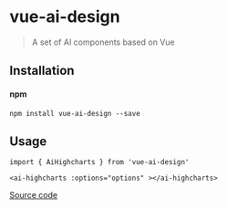 # vue-ai-design

> A set of AI components based on Vue

## Installation

#### npm

``` 
npm install vue-ai-design --save

```

## Usage

```
import { AiHighcharts } from 'vue-ai-design'

<ai-highcharts :options="options" ></ai-highcharts>

```

[Source code](https://github.com/mopacha/vue-ai-design)

